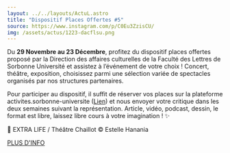 ```yaml
---
layout: ../../layouts/ActuL.astro
title: "Dispositif Places Offertes #5"
source: https://www.instagram.com/p/C0Eu3ZzisCU/
img: /assets/actus/1223-dacflsu.png
---
```


Du __29 Novembre au 23 Décembre__, profitez du dispositif places offertes proposé par la Direction des affaires culturelles de la Faculté des Lettres de Sorbonne Université et assistez à l’événement de votre choix ! Concert, théâtre, exposition, choisissez parmi une sélection variée de spectacles organisés par nos structures partenaires.

Pour participer au dispositif, il suffit de réserver vos places sur la plateforme activites.sorbonne-universite ([Lien](https://activites.sorbonne-universite.fr/creneaux-activite?aid=168&resetfilters=1)) et nous envoyer votre critique dans les deux semaines suivant la représentation. Article, vidéo, podcast, dessin, le format est libre, laissez libre cours à votre imagination ! ✨

📸 EXTRA LIFE / Théâtre Chaillot © Estelle Hanania

[PLUS D'INFO](https://www.instagram.com/p/Cz9PawdNR2A/)